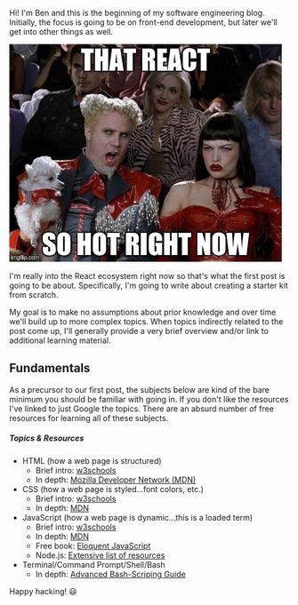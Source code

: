 Hi! I'm Ben and this is the beginning of my software engineering blog.  Initially, the focus is going to be on front-end development, but later we'll get into other things as well.

![React So Hot](../../images/react-so-hot.jpeg)

I'm really into the React ecosystem right now so that's what the first post is going to be about.  Specifically, I'm going to write about creating a starter kit from scratch.

My goal is to make no assumptions about prior knowledge and over time we'll build up to more complex topics.  When topics indirectly related to the post come up, I'll generally provide a very brief overview and/or link to additional learning material.

## Fundamentals
As a precursor to our first post, the subjects below are kind of the bare minimum you should be familiar with going in.  If you don't like the resources I've linked to just Google the topics.  There are an absurd number of free resources for learning all of these subjects.

##### Topics & Resources
- HTML (how a web page is structured)
  - Brief intro: [w3schools](http://www.w3schools.com/html/default.asp)
  - In depth: [Mozilla Developer Network (MDN)](https://developer.mozilla.org/en-US/Learn/HTML)
- CSS (how a web page is styled...font colors, etc.)
  - Brief intro: [w3schools](http://www.w3schools.com/css/default.asp)
  - In depth: [MDN](https://developer.mozilla.org/en-US/Learn/CSS)
- JavaScript (how a web page is dynamic...this is a loaded term)
  - Brief intro: [w3schools](http://www.w3schools.com/js/default.asp)
  - In depth: [MDN](https://developer.mozilla.org/en-US/Learn/JavaScript)
  - Free book: [Eloquent JavaScript](http://eloquentjavascript.net/)
  - Node.js: [Extensive list of resources](http://stackoverflow.com/a/5511507/2482993)
- Terminal/Command Prompt/Shell/Bash
  - In depth: [Advanced Bash-Scriping Guide](http://tldp.org/LDP/abs/html/)

Happy hacking! :smiley:

